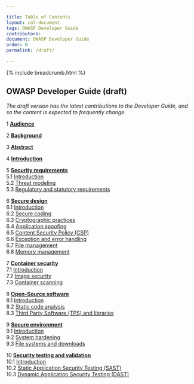 ```yaml
---

title: Table of Contents
layout: col-document
tags: OWASP Developer Guide
contributors:
document: OWASP Developer Guide
order: 0
permalink: /draft/

---
```


{% include breadcrumb.html %}
## OWASP Developer Guide (draft)
_The draft version has the latest contributions to the Developer Guide, and so the content is expected to frequently change._

1 **[Audience](01-audience.md)**

2 **[Background](02-background.md)**

3 **[Abstract](03-abstract.md)**

4 **[Introduction](04-introduction.md)**

5 **[Security requirements](05-security-requirements/toc.md)**  
5.1 [Introduction](05-security-requirements/01-security-requirements.md)  
5.2 [Threat modeling](05-security-requirements/02-threat-modeling.md)  
5.3 [Regulatory and statutory requirements](05-security-requirements/03-regulatory-statutory-requirements.md)  

6 **[Secure design](06-secure-design/toc.md)**  
6.1 [Introduction](06-secure-design/01-secure-design.md)  
6.2 [Secure coding](06-secure-design/02-secure-coding.md)  
6.3 [Cryptographic practices](06-secure-design/03-cryptographic-practices.md)  
6.4 [Application spoofing](06-secure-design/04-application-spoofing.md)  
6.5 [Content Security Policy (CSP)](06-secure-design/05-content-security-policy.md)  
6.6 [Exception and error handling](06-secure-design/06-exception-error-handling.md)  
6.7 [File management](06-secure-design/07-file-management.md)  
6.8 [Memory management](06-secure-design/08-memory-management.md)  

7 **[Container security](07-container-security/toc.md)**  
7.1 [Introduction](07-container-security/01-container-security.md)  
7.2 [Image security](07-container-security/02-image-security.md)  
7.3 [Container scanning](07-container-security/03-container-scanning.md)  

8 **[Open-Source software](08-open-source-software/toc.md)**  
8.1 [Introduction](08-open-source-software/01-open-source-software.md)  
8.2 [Static code analysis](08-open-source-software/02-sca.md)  
8.3 [Third Party Software (TPS) and libraries](08-open-source-software/03-tps.md)  

9 **[Secure environment](09-secure-environment/toc.md)**  
9.1 [Introduction](09-secure-environment/01-secure-environment.md)  
9.2 [System hardening](09-secure-environment/02-system-hardening.md)  
9.3 [File systems and downloads](09-secure-environment/03-files.md)  

10 **[Security testing and validation](10-security-testing-validation/toc.md)**  
10.1 [Introduction](10-security-testing-validation/01-security-testing-validation.md)  
10.2 [Static Application Security Testing (SAST)](10-security-testing-validation/02-sast.md)  
10.3 [Dynamic Application Security Testing (DAST)](10-security-testing-validation/03-dast.md)  
